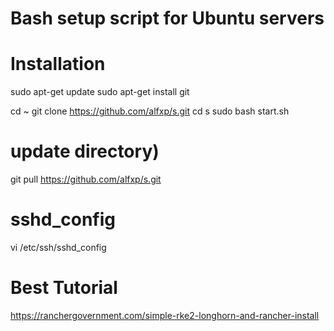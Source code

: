 # Bash setup script for Ubuntu servers

# Installation
sudo apt-get update
sudo apt-get install git

cd ~
git clone https://github.com/alfxp/s.git
cd s
sudo bash start.sh

# update directory)
git pull https://github.com/alfxp/s.git 

# sshd_config
vi /etc/ssh/sshd_config

# Best Tutorial
https://ranchergovernment.com/simple-rke2-longhorn-and-rancher-install
